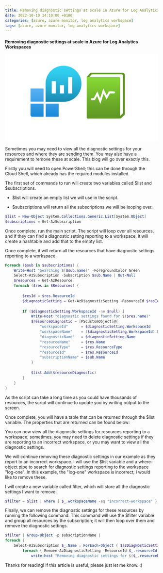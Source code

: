 ```yaml
---
title: Removing diagnostic settings at scale in Azure for Log Analytics Workspaces.
date: 2022-10-10 14:10:00 +0100
categories: [azure, azure monitor, log analytics workspace]
tags: [azure, azure monitor, log analytics workspace]
---
```


#### Removing diagnostic settings at scale in Azure for Log Analytics Workspaces

![alt text](../assets/blog/remove-diag-settings/image.png)

Sometimes you may need to view all the diagnostic settings for your resources and where they are sending them. You may also have a requirement to remove these at scale. This blog will go over exactly this.

Firstly you will need to open PowerShell; this can be done through the Cloud Shell, which already has the required modules installed.

The first set of commands to run will create two variables called $list and $subscriptions.

- $list will create an empty list we will use in the script.

- $subscriptions will return all the subscriptions we will be looping over.

```powershell
$list = New-Object System.Collections.Generic.List[System.Object]
$subscriptions = Get-AzSubscription
```

Once complete, run the main script. The script will loop over all resources, and if they can find a diagnostic setting reporting to a workspace, it will create a hashtable and add that to the empty list.

Once complete, it will return all the resources that have diagnostic settings reporting to a workspace.

```powershell
Foreach ($sub in $subscriptions) {
    Write-Host "Searching $($sub.name)" -ForegroundColor Green
    Select-AzSubscription -Subscription $sub.Name | Out-Null
    $resources = Get-AzResource
    foreach ($res in $Resources) {

        $resId = $res.ResourceId
        $diagnosticSetting = Get-AzDiagnosticSetting -ResourceId $resId -WarningAction SilentlyContinue -ErrorAction SilentlyContinue
        
        If ($diagnosticSetting.WorkspaceId -ne $null) {
            Write-Host "diagnostic settings found for $($res.name)"
            $resourceDiagnostic = [PSCustomObject]@{ 
                "workspaceId"      = $diagnosticSetting.WorkspaceId
                "workspaceName"    = ($diagnosticSetting.WorkspaceId).Split("/")[8]
                "diagnosticName"   = $diagnosticSetting.Name
                "resourceName"     = $res.Name
                "resourceType"     = $res.ResourceType
                "resourceId"       = $res.ResourceId
                "subscriptionName" = $sub.Name
            }
            
            $list.Add($resourceDiagnostic)
        }
    }
}
```

As the script can take a long time as you could have thousands of resources, the script will continue to update you by writing output to the screen.

Once complete, you will have a table that can be returned through the $list variable. The properties that are returned can be found below:

You can now view all the diagnostic settings for resources reporting to a workspace; sometimes, you may need to delete diagnostic settings if they are reporting to an incorrect workspace, or you may want to view all the diagnostic settings.

We will continue removing these diagnostic settings in our example as they report to an incorrect workspace. I will use the $list variable and a where-object pipe to search for diagnostic settings reporting to the workspace "log-one". In this example, the "log-one" workspace is incorrect; I would like to remove these.

I will create a new variable called filter, which will store all the diagnostic settings I want to remove.

```powershell
$filter = $list | where { $_.workspaceName -eq "incorrect-workspace" }
```

Finally, we can remove the diagnostic settings for these resources by running the following command. This command will use the $filter variable and group all resources by the subscription; it will then loop over them and remove the diagnostic settings.

```powershell
$filter | Group-Object -p subscriptionName | 
foreach { 
    Select-AzSubscription $_.Name ; ForEach-Object { $azDiagNosticSetting = ($_.group) ; $azDiagNosticSetting | 
        foreach { Remove-AzDiagnosticSetting -ResourceId $_.resourceId -Name $_.diagnosticName ; 
            write-host "Removing diagnostic settings for $($_.resourceName) in $($_.subscriptionName), old workspace: $($_.workspaceName)" -f green } } }
```

Thanks for reading! If this article is useful, please just let me know. :)
